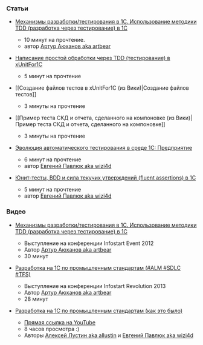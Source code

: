 ### Статьи

* [Механизмы разработки/тестирования в 1С. Использование методики TDD (разработка через тестирование) в 1С](http://infostart.ru/public/326820/) 
    * 10 минут на прочтение. 
    * автор [Артур Аюханов aka artbear](https://github.com/artbear)

* [Написание простой обработки через TDD (тестирование) в xUnitFor1C](http://infostart.ru/public/323813/) 
    - 5 минут на прочтение

* [[Создание файлов тестов в xUnitFor1C (из Вики)|Создание файлов тестов]] 
    - 3 минуты на прочтение

* [[Пример теста СКД и отчета, сделанного на компоновке (из Вики)|Пример теста СКД и отчета, сделанного на компоновке]]
    - 3 минуты на прочтение

* [Эволюция автоматического тестирования в среде 1С: Предприятие](http://habrahabr.ru/post/270061/)
    - 6 минут на прочтение
    * автор [Евгений Павлюк aka wizi4d](https://github.com/wizi4d)

* [Юнит-тесты, BDD и сила текучих утверждений (fluent assertions) в 1С](http://habrahabr.ru/post/260013/)
    - 5 минут на прочтение
    * автор [Евгений Павлюк aka wizi4d](https://github.com/wizi4d)

### Видео

* [Механизмы разработки/тестирования в 1С. Использование методики TDD (разработка через тестирование) в 1С](http://www.youtube.com/watch?v=G0ki2deu0ow)
    * Выступление на конференции Infostart Event 2012
    *  Автор [Артур Аюханов aka artbear](https://github.com/artbear)
    - 30 минут

* [Разработка на 1С по промышленным стандартам (#ALM #SDLC #TFS)](http://www.youtube.com/watch?v=jvfJXSDSEoc)
    * Выступление на конференции Infostart Revolution 2013
    *  Автор [Артур Аюханов aka artbear](https://github.com/artbear)
    - 28 минут

* [Разработка на 1С по промышленным стандартам (как это было)](http://infostart.ru/public/328695/) 
    * [Прямая ссылка на YouTube](http://www.youtube.com/watch?v=D8qZVTWWUGQ&feature=youtu.be&list=PL2zlgf113YhH0FKguKTuwVOjh5t3XnPs5)
    - 8 часов просмотра :) 
    - Авторы [Алексей Лустин aka allustin](https://github.com/allustin) и [Евгений Павлюк aka wizi4d](https://github.com/wizi4d)